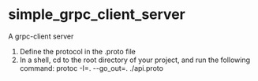 # simple_grpc_client_server
A grpc-client server

1) Define the protocol in the .proto file
2) In a shell, cd to the root directory of your project, and run the following command: protoc -I=. --go_out=. ./api.proto
